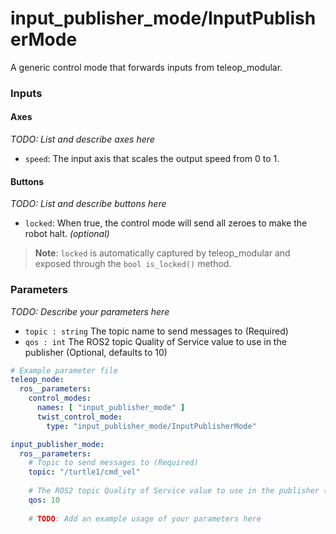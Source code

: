 # input_publisher_mode/InputPublisherMode

A generic control mode that forwards inputs from teleop_modular.

### Inputs

#### Axes
*TODO: List and describe axes here*
- `speed`: The input axis that scales the output speed from 0 to 1.

#### Buttons
*TODO: List and describe buttons here*
- `locked`: When true, the control mode will send all zeroes to make the robot halt. *(optional)*

> **Note**: `locked` is automatically captured by teleop_modular and exposed through the `bool is_locked()` method.

### Parameters

*TODO: Describe your parameters here*

- `topic : string` The topic name to send messages to (Required)
- `qos : int` The ROS2 topic Quality of Service value to use in the publisher (Optional, defaults to 10) 

```yaml
# Example parameter file
teleop_node:
  ros__parameters:
    control_modes:
      names: [ "input_publisher_mode" ]
      twist_control_mode:
        type: "input_publisher_mode/InputPublisherMode"

input_publisher_mode:
  ros__parameters:
    # Topic to send messages to (Required)
    topic: "/turtle1/cmd_vel"
    
    # The ROS2 topic Quality of Service value to use in the publisher (Optional, defaults to 10)
    qos: 10
    
    # TODO: Add an example usage of your parameters here
```
